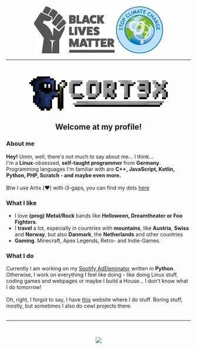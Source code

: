 <p align="center">
    <img src="https://github.com/XECortex/XECortex/blob/main/blm.png?raw=true" height="128px">
    <img src="https://github.com/XECortex/XECortex/blob/main/stop_climate_change.png?raw=true" height="128px">
</p>
<hr>
<br>

<p align="center">
    <img src="https://github.com/XECortex/XECortex/blob/main/banner_large.png?raw=true" width="75%">
</p>
<h2 align="center">Welcome at my profile!</h2>

### About me
**Hey!** Umm, well, there's not much to say about me... I think...\
I'm a **Linux**-obsessed, **self-taught programmer** from **Germany**.\
Programming languages I'm familiar with are **C++, JavaScript, Kotlin, Python, PHP, Scratch - and maybe even more.**\
\
Btw I use Artix (:heart:) with i3-gaps, you can find my dots [here](https://github.com/xecortex/dots)

### What I like
- I love **(prog) Metal/Rock** bands like **Helloween, Dreamtheater or Foo Fighters**.
- I **travel** a lot, especially in countries with **mountains**, like **Austria**, **Swiss** and **Norway**, but also **Danmark**, the **Netherlands** and other countries
- **Gaming**. Minecraft, Apex Legends, Retro- and Indie-Games.

### What I do
Currently I am working on my [Spotify AdEleminator](https://github.com/xecortex/spotify-adeleminator) written in **Python**.\
Otherwise, I work on everything I feel like doing - like doing Linux stuff, coding games and webpages or maybe I build a House... I don't know what I do tomorrow!\
\
Oh, right, I forgot to say, I have [this](https://xecortex.ddnss.org) website where I do stuff. Boring stuff, mostly, but sometimes I also do cewl projects there.
<br>
<br>
<hr>
<br>
<p align="center">
    <img src="https://github-readme-stats.vercel.app/api?username=XECortex&show_icons=true&count_private=true&theme=vue-dark&hide_border=true">
</p>
